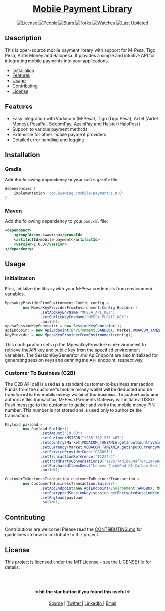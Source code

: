 <div align="center">

<h1><a href="https://github.com/TheOddagen/Mobile-Payments-Library">Mobile Payment Library</a></h1>

<a href="https://github.com/TheOddagen/Mobile-Payments-Library/blob/main/LICENSE">
<img alt="License" src="https://img.shields.io/github/license/TheOddagen/Mobile-Payments-Library?style=flat&color=eee&label="> </a>

<a href="https://github.com/TheOddagen/Mobile-Payments-Library/graphs/contributors">
<img alt="People" src="https://img.shields.io/github/contributors/TheOddagen/Mobile-Payments-Library?style=flat&color=ffaaf2&label=People"> </a>

<a href="https://github.com/TheOddagen/Mobile-Payments-Library/stargazers">
<img alt="Stars" src="https://img.shields.io/github/stars/TheOddagen/Mobile-Payments-Library?style=flat&color=98c379&label=Stars"> </a>

<a href="https://github.com/TheOddagen/Mobile-Payments-Library/network/members">
<img alt="Forks" src="https://img.shields.io/github/forks/TheOddagen/Mobile-Payments-Library?style=flat&color=66a8e0&label=Forks"> </a>

<a href="https://github.com/TheOddagen/Mobile-Payments-Library/watchers">
<img alt="Watches" src="https://img.shields.io/github/watchers/TheOddagen/Mobile-Payments-Library?style=flat&color=f5d08b&label=Watches"> </a>

<a href="https://github.com/TheOddagen/Mobile-Payments-Library/pulse">
<img alt="Last Updated" src="https://img.shields.io/github/last-commit/TheOddagen/Mobile-Payments-Library?style=flat&color=e06c75&label="> </a>

</div>


## Description

This is open-source mobile payment library with support for M-Pesa, Tigo Pesa, Airtel Money and Halopesa. It provides a simple and intuitive API for integrating mobile payments into your applications.

- [Installation](#installation)
- [Features](#features)
- [Usage](#usage)
- [Contributing](#contributing)
- [License](#license)


## Features
- Easy integration with Vodacom (M-Pesa), Tigo (Tigo Pesa), Airtel (Airtel Money), PesaPal, SelcomPay, AzamPay and Halotel (HaloPesa)
- Support to various payment methods
- Extensible for other mobile payment providers
- Detailed error handling and logging

## Installation

### Gradle

Add the following dependency to your `build.gradle` file:

```groovy
dependencies {
    implementation 'com.kwawingu:mobile-payment:1.0.0'
}
```

### Maven

Add the following dependency to your `pom.xml` file:

```xml
<dependency>
    <groupId>com.kwawingu</groupId>
    <artifactId>mobile-payment</artifactId>
    <version>1.0.0</version>
</dependency>
```

## Usage

### Initialization

First, initialize the library with your M-Pesa credentials from environment variables.

```java
MpesaKeyProviderFromEnvironment.Config config =
        new MpesaKeyProviderFromEnvironment.Config.Builder()
                .setApiKeyEnvName("MPESA_API_KEY")
                .setPublicKeyEnvName("MPESA_PUBLIC_KEY")
                .build();
mpesaSessionKeyGenerator = new SessionKeyGenerator();
apiEndpoint = new ApiEndpoint(Environment.SANDBOX, Market.VODACOM_TANZANIA);
keyProvider = new MpesaKeyProviderFromEnvironment(config);
```

This configuration sets up the MpesaKeyProviderFromEnvironment to retrieve the API key and public key from the specified environment variables. The SessionKeyGenerator and ApiEndpoint are also initialized for generating session keys and defining the API endpoint, respectively.

### Customer To Business (C2B)

The C2B API call is used as a standard customer-to-business transaction. Funds from the customer’s mobile money wallet will be deducted and be transferred to the mobile money wallet of the business. To authenticate and authorize this transaction, M-Pesa Payments Gateway will initiate a USSD Push message to the customer to gather and verify the mobile money PIN number. This number is not stored and is used only to authorize the transaction.

```java
Payload payload =
        new Payload.Builder()
                .setAmount("10.00")
                .setCustomerMSISDN("+255-762-578-467")
                .setCountry(Market.VODACOM_TANZANIA.getInputCountryValue())
                .setCurrency(Market.VODACOM_TANZANIA.getInputCurrencyValue())
                .setServiceProviderCode("ORG001")
                .setTransactionReference("T12344C")
                .setThirdPartyConversationID("1e9b774d1da34af78412a498cbc28f5e")
                .setPurchasedItemsDesc("Lenovo ThinkPad X1 Carbon Gen 12")
                .build();

CustomerToBusinessTransaction customerToBusinessTransaction =
        new CustomerToBusinessTransaction.Builder()
                .setApiEndpoint(new ApiEndpoint(Environment.SANDBOX, Market.VODACOM_TANZANIA))
                .setEncryptedSessionKey(session.getEncryptedSessionKey())
                .setPayload(payload)
                .build();
```


## Contributing

Contributions are welcome! Please read the [CONTRIBUTING.md](CONTRIBUTING.md) for guidelines on how to contribute to this project.

## License

This project is licensed under the MIT License - see the [LICENSE](LICENSE) file for details.

<br/><br/>

<div align="center">

<strong>⭐ hit the star button if you found this useful ⭐</strong><br>

<a href="https://github.com/TheOddagen/Mobile-Payments-Library">Source</a>
| <a href="https://x.com/TheOddagen" target="_blank">Twitter </a>
| <a href="http://www.linkedin.com/in/collins-boniface" target="_blank">LinkedIn </a>
| <a href="mailto:collo@fastmail.com">Email</a>
</div>
